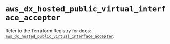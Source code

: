 # `aws_dx_hosted_public_virtual_interface_accepter`

Refer to the Terraform Registry for docs: [`aws_dx_hosted_public_virtual_interface_accepter`](https://registry.terraform.io/providers/hashicorp/aws/6.4.0/docs/resources/dx_hosted_public_virtual_interface_accepter).
